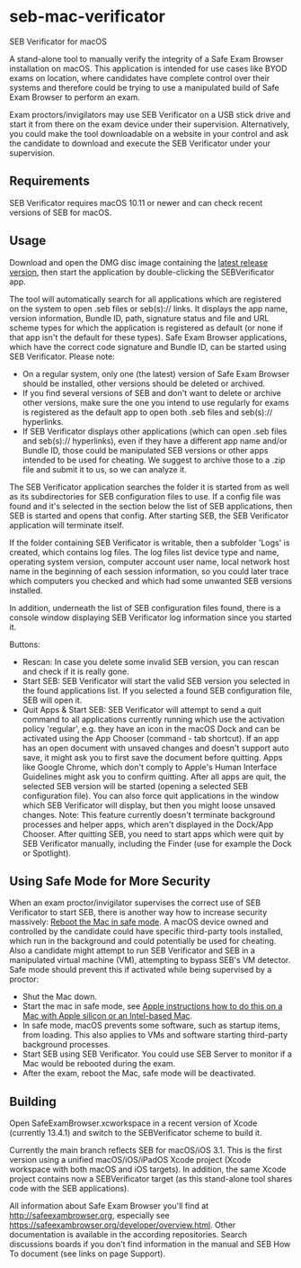 # seb-mac-verificator
SEB Verificator for macOS

A stand-alone tool to manually verify the integrity of a Safe Exam Browser installation on macOS. This application is intended for use cases like BYOD exams on location, where candidates have complete control over their
systems and therefore could be trying to use a manipulated build of Safe Exam Browser to perform an exam.

Exam proctors/invigilators may use SEB Verificator on a USB stick drive and start it from there on the exam device under their supervision. Alternatively, you could make the tool downloadable on a website in your control and ask
the candidate to download and execute the SEB Verificator under your supervision.

## Requirements

SEB Verificator requires macOS 10.11 or newer and can check recent versions of SEB for macOS.

## Usage

Download and open the DMG disc image containing the [latest release version](https://github.com/SafeExamBrowser/seb-mac-verificator/releases), then start the application by double-clicking the SEBVerificator app.

The tool will automatically search for all applications which are registered on the system to open .seb files or seb(s):// links. It displays the app name, version information, Bundle ID, path, signature status and file and URL scheme types for which the application is registered as default (or none if that app isn't the default for these types). Safe Exam Browser applications, which have the correct code signature and Bundle ID, can be started using SEB Verificator. Please note:
* On a regular system, only one (the latest) version of Safe Exam Browser should be installed, other versions should be deleted or archived.
* If you find several versions of SEB and don't want to delete or archive other versions, make sure the one you intend to use regularly for exams is registered as the default app to open both .seb files and seb(s):// hyperlinks.
* If SEB Verificator displays other applications (which can open .seb files and seb(s):// hyperlinks), even if they have a different app name and/or Bundle ID, those could be manipulated SEB versions or other apps intended to be used for cheating. We suggest to archive those to a .zip file and submit it to us, so we can analyze it.

The SEB Verificator application searches the folder it is started from as well as its subdirectories for SEB configuration files to use. If a config file was found and it's selected in the section below the list of SEB applications, then SEB is started and opens that config. After starting SEB, the SEB Verificator application will terminate itself.

If the folder containing SEB Verificator is writable, then a subfolder 'Logs' is created, which contains log files. The log files list device type and name, operating system version, computer account user name, local network host name in the beginning of each session information, so you could later trace which computers you checked and which had some unwanted SEB versions installed.

In addition, underneath the list of SEB configuration files found, there is a console window displaying SEB Verificator log information since you started it.

Buttons:
* Rescan: In case you delete some invalid SEB version, you can rescan and check if it is really gone.
* Start SEB: SEB Verificator will start the valid SEB version you selected in the found applications list. If you selected a found SEB configuration file, SEB will open it.
* Quit Apps & Start SEB: SEB Verificator will attempt to send a quit command to all applications currently running which use the activation policy 'regular', e.g. they have an icon in the macOS Dock and can be activated using the App Chooser (command - tab shortcut). If an app has an open document with unsaved changes and doesn't support auto save, it might ask you to first save the document before quitting. Apps like Google Chrome, which don't comply to Apple's Human Interface Guidelines might ask you to confirm quitting. After all apps are quit, the selected SEB version will be started (opening a selected SEB configuration file). You can also force quit applications in the window which SEB Verificator will display, but then you might loose unsaved changes. Note: This feature currently doesn't terminate background processes and helper apps, which aren't displayed in the Dock/App Chooser. After quitting SEB, you need to start apps which were quit by SEB Verificator manually, including the Finder (use for example the Dock or Spotlight). 


## Using Safe Mode for More Security

When an exam proctor/invigilator supervises the correct use of SEB Verificator to start SEB, there is another way how to increase security massively: [Reboot the Mac in safe mode](https://support.apple.com/guide/mac-help/start-up-your-mac-in-safe-mode-mh21245/mac). A macOS device owned and controlled by the candidate could have specific third-party tools installed, which run in the background and could potentially be used for cheating. Also a candidate might attempt to run SEB Verificator and SEB in a manipulated virtual machine (VM), attempting to bypass SEB's VM detector. Safe mode should prevent this if activated while being supervised by a proctor:
* Shut the Mac down.
* Start the mac in safe mode, see [Apple instructions how to do this on a Mac with Apple silicon or an Intel-based Mac](https://support.apple.com/guide/mac-help/start-up-your-mac-in-safe-mode-mh21245/mac).
* In safe mode, macOS prevents some software, such as startup items, from loading. This also applies to VMs and software starting third-party background processes.
* Start SEB using SEB Verificator. You could use SEB Server to monitor if a Mac would be rebooted during the exam.
* After the exam, reboot the Mac, safe mode will be deactivated.
 

## Building

Open SafeExamBrowser.xcworkspace in a recent version of Xcode (currently 13.4.1) and switch to the SEBVerificator scheme to build it.

Currently the main branch reflects SEB for macOS/iOS 3.1. This is the first version using a unified macOS/iOS/iPadOS Xcode project (Xcode workspace with both macOS and iOS targets). In addition, the same Xcode project contains now a SEBVerificator target (as this stand-alone tool shares code with the SEB applications).

All information about Safe Exam Browser you'll find at http://safeexambrowser.org, especially see https://safeexambrowser.org/developer/overview.html. Other documentation is available in the according repositories. Search discussions boards if you don't find  information in the manual and SEB How To document (see links on page Support).
